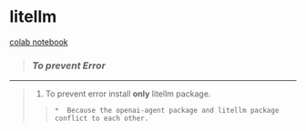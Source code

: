 # litellm
[colab notebook](https://colab.research.google.com/drive/1eL__kDpCwR35frHCVYh3eYlhgC3RezpV?usp=sharing "click here")

> ### ***To prevent Error***
 _________________________
 
> 1. To prevent error install **only** litellm package.
>>     *  Because the openai-agent package and litellm package conflict to each other.



